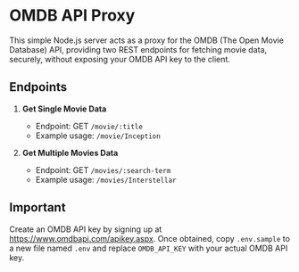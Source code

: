 # OMDB API Proxy

This simple Node.js server acts as a proxy for the OMDB (The Open Movie Database) API, providing two REST endpoints for fetching movie data, securely, without exposing your OMDB API key to the client.

## Endpoints

1. **Get Single Movie Data**

   - Endpoint: GET `/movie/:title`
   - Example usage: `/movie/Inception`

2. **Get Multiple Movies Data**
   - Endpoint: GET `/movies/:search-term`
   - Example usage: `/movies/Interstellar`

## Important

Create an OMDB API key by signing up at https://www.omdbapi.com/apikey.aspx. Once obtained, copy `.env.sample` to a new file named `.env` and replace `OMDB_API_KEY` with your actual OMDB API key.
